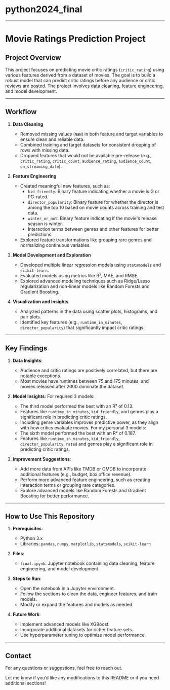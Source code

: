 # python2024_final
---

# Movie Ratings Prediction Project

## **Project Overview**
This project focuses on predicting movie critic ratings (`critic_rating`) using various features derived from a dataset of movies. The goal is to build a robust model that can predict critic ratings before any audience or critic reviews are posted. The project involves data cleaning, feature engineering, and model development.

---

## **Workflow**

1. **Data Cleaning**  
   - Removed missing values (`NaN`) in both feature and target variables to ensure clean and reliable data.
   - Combined training and target datasets for consistent dropping of rows with missing data.
   - Dropped features that would not be available pre-release (e.g., `critic_rating`, `critic_count`, `audience_rating`, `audience_count`, `on_streaming_date`).

2. **Feature Engineering**  
   - Created meaningful new features, such as:
     - `kid_friendly`: Binary feature indicating whether a movie is G or PG-rated.
     - `director_popularity`: Binary feature for whether the director is among the top 10 based on movie counts across training and test data.
     - `winter_or_not`: Binary feature indicating if the movie's release season is winter.
     - Interaction terms between genres and other features for better predictions.
   - Explored feature transformations like grouping rare genres and normalizing continuous variables.

3. **Model Development and Exploration**  
   - Developed multiple linear regression models using `statsmodels` and `scikit-learn`.
   - Evaluated models using metrics like R², MAE, and RMSE.
   - Explored advanced modeling techniques such as Ridge/Lasso regularization and non-linear models like Random Forests and Gradient Boosting.

4. **Visualization and Insights**  
   - Analyzed patterns in the data using scatter plots, histograms, and pair plots.
   - Identified key features (e.g., `runtime_in_minutes`, `director_popularity`) that significantly impact critic ratings.

---

## **Key Findings**

1. **Data Insights**:
   - Audience and critic ratings are positively correlated, but there are notable exceptions.
   - Most movies have runtimes between 75 and 175 minutes, and movies released after 2000 dominate the dataset.

2. **Model Insights**:
    For required 3 models:
   - The third model performed the best with an R² of 0.13.
   - Features like `runtime_in_minutes`, `kid_friendly`, and genres play a significant role in predicting critic ratings.
   - Including genre variables improves predictive power, as they align with how critics evaluate movies.
    For my personal 3 models:
   - The sixth model performed the best with an R² of 0.187.
   - Features like `runtime_in_minutes`, `kid_friendly`, `director_popularity`, `rated` and genres play a significant role in predicting critic ratings.


3. **Improvement Suggestions**:
   - Add more data from APIs like TMDB or OMDB to incorporate additional features (e.g., budget, box office revenue).
   - Perform more advanced feature engineering, such as creating interaction terms or grouping rare categories.
   - Explore advanced models like Random Forests and Gradient Boosting for better performance.

---

## **How to Use This Repository**

1. **Prerequisites**:
   - Python 3.x
   - Libraries: `pandas`, `numpy`, `matplotlib`, `statsmodels`, `scikit-learn`

2. **Files**:
   - `final.ipynb`: Jupyter notebook containing data cleaning, feature engineering, and model development.

3. **Steps to Run**:
   - Open the notebook in a Jupyter environment.
   - Follow the sections to clean the data, engineer features, and train models.
   - Modify or expand the features and models as needed.

4. **Future Work**:
   - Implement advanced models like XGBoost.
   - Incorporate additional datasets for richer feature sets.
   - Use hyperparameter tuning to optimize model performance.

---

## **Contact**
For any questions or suggestions, feel free to reach out.

Let me know if you’d like any modifications to this README or if you need additional sections!
